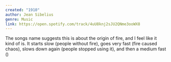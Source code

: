 ```yaml
---
created: "1910"
author: Jean Sibelius
genre: Music
link: https://open.spotify.com/track/4uU8knj2sJU2QNme3ooWX8
---
```

The songs name suggests this is about the origin of fire, and I feel like it kind of is. It starts slow (people without fire), goes very fast (fire caused chaos), slows down again (people stopped using it), and then a medium fast ()